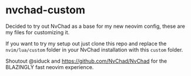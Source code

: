 # nvchad-custom

Decided to try out NvChad as a base for my new neovim config, these are my files for customizing it.

If you want to try my setup out just clone this repo and replace the `nvim/lua/custom` folder in your NvChad installation with this `custom` folder.

Shoutout @siduck and https://github.com/NvChad/NvChad for the BLAZINGLY fast neovim experience.
